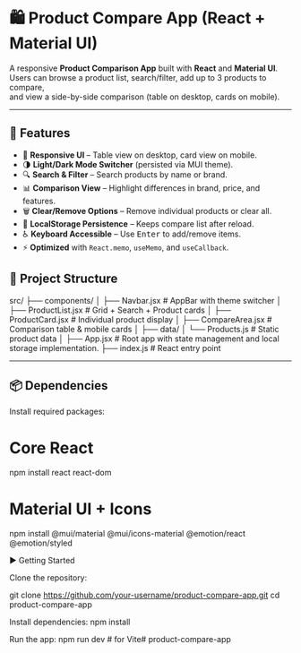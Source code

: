 # 🛍️ Product Compare App (React + Material UI)

A responsive **Product Comparison App** built with **React** and **Material UI**.  
Users can browse a product list, search/filter, add up to 3 products to compare,  
and view a side-by-side comparison (table on desktop, cards on mobile).

---

## 🚀 Features
- 📱 **Responsive UI** – Table view on desktop, card view on mobile.  
- 🌗 **Light/Dark Mode Switcher** (persisted via MUI theme).  
- 🔍 **Search & Filter** – Search products by name or brand.  
- 📊 **Comparison View** – Highlight differences in brand, price, and features.  
- 🗑️ **Clear/Remove Options** – Remove individual products or clear all.  
- 💾 **LocalStorage Persistence** – Keeps compare list after reload.  
- ♿ **Keyboard Accessible** – Use <kbd>Enter</kbd> to add/remove items.  
- ⚡ **Optimized** with `React.memo`, `useMemo`, and `useCallback`.

## 📂 Project Structure

src/
├── components/
│ ├── Navbar.jsx # AppBar with theme switcher
│ ├── ProductList.jsx # Grid + Search + Product cards
│ ├── ProductCard.jsx # Individual product display
│ ├── CompareArea.jsx # Comparison table & mobile cards
│
├── data/
│ └── Products.js # Static product data
│
├── App.jsx # Root app with state management and local storage implementation.
├── index.js # React entry point

---

## 📦 Dependencies
Install required packages:
# Core React
npm install react react-dom
# Material UI + Icons
npm install @mui/material @mui/icons-material @emotion/react @emotion/styled


▶️ Getting Started

Clone the repository:

git clone https://github.com/your-username/product-compare-app.git
cd product-compare-app

Install dependencies:
npm install

Run the app:
npm run dev   # for Vite# product-compare-app
